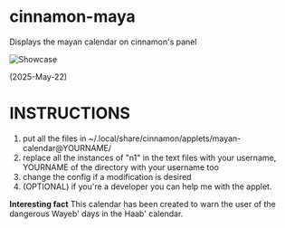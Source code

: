 # cinnamon-maya
Displays the mayan calendar on cinnamon's panel

![Showcase](https://i.ibb.co/TBs6ntrg/Schermata-del-2025-05-22-16-42-03.png)

(2025-May-22)

# INSTRUCTIONS
1. put all the files in ~/.local/share/cinnamon/applets/mayan-calendar@YOURNAME/
2. replace all the instances of "n1" in the text files with your username, YOURNAME of the directory with your username too
3. change the config if a modification is desired
4. (OPTIONAL) if you're a developer you can help me with the applet.

**Interesting fact** This calendar has been created to warn the user of the dangerous Wayeb' days in the Haab' calendar.
